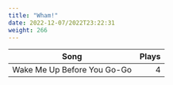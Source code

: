 ```yaml
---
title: "Wham!"
date: 2022-12-07/2022T23:22:31
weight: 266
---
```




 Song | Plays 
----- | -----:
Wake Me Up Before You Go-Go | 4
